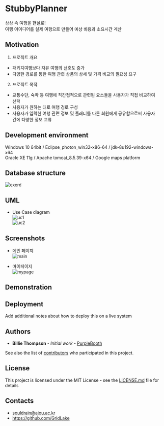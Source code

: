 # StubbyPlanner

상상 속 여행을 현실로!  
여행 아이디어를 실제 여행으로 만들어 예상 비용과 소요시간 계산

## Motivation

1. 프로젝트 개요
  * 패키지여행보다 자유 여행의 선호도 증가
  * 다양한 경로를 통한 여행 관련 상품의 상세 및 가격 비교의 필요성 요구
2. 프로젝트 목적
  * 교통수단, 숙박 등 여행에 직간접적으로 관련된 요소들을 사용자가 직접 비교하여 선택
  * 사용자가 원하는 대로 여행 경로 구성
  * 사용자가 입력한 여행 관련 정보 및 플래너를 다른 회원에게 공유함으로써 사용자 간에 다양한 정보 교류

## Development environment

Windows 10 64bit / Eclipse_photon_win32-x86-64 / jdk-8u192-windows-x64  
Oracle XE 11g / Apache tomcat_8.5.39-x64 / Google maps platform

## Database structure

![exerd](https://user-images.githubusercontent.com/22606025/69931856-2606eb80-150c-11ea-85a9-1e890ec1df72.png)

## UML

* Use Case diagram  
![uc1](https://user-images.githubusercontent.com/22606025/69931948-8dbd3680-150c-11ea-9f8d-a30bfd6c7997.png)  
![uc2](https://user-images.githubusercontent.com/22606025/69931988-aa596e80-150c-11ea-8dfb-ac7861c27cb7.png)

## Screenshots
* 메인 페이지  
![main](https://user-images.githubusercontent.com/22606025/69932371-3750f780-150e-11ea-8af9-bf3b9ffd8ea3.png)  
  
* 마이페이지  
![mypage](https://user-images.githubusercontent.com/22606025/69932415-5c456a80-150e-11ea-9ac0-6a4623f52ff1.png)  
  


## Demonstration



## Deployment

Add additional notes about how to deploy this on a live system

## Authors

* **Billie Thompson** - *Initial work* - [PurpleBooth](https://github.com/PurpleBooth)

See also the list of [contributors](https://github.com/your/project/contributors) who participated in this project.

## License

This project is licensed under the MIT License - see the [LICENSE.md](LICENSE.md) file for details

## Contacts

* souldrain@ajou.ac.kr  
* https://github.com/GridLake
